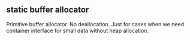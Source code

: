 ## static buffer allocator

Primitive buffer allocator. No deallocation. Just for cases when we need container interface for small data without heap allocation.
